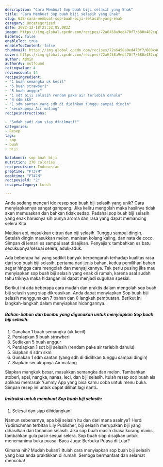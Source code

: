 ```yaml
---
description: "Cara Membuat Sop buah biji selasih yang Enak"
title: "Cara Membuat Sop buah biji selasih yang Enak"
slug: 638-cara-membuat-sop-buah-biji-selasih-yang-enak
category: Uncategorized
date: 2022-12-18T23:52:05.082Z
image: https://img-global.cpcdn.com/recipes/72a6458a9ed470f7/680x482cq70/sop-buah-biji-selasih-foto-resep-utama.jpg
hideToc: false
enableToc: true
enableTocContent: false
thumbnail: https://img-global.cpcdn.com/recipes/72a6458a9ed470f7/680x482cq70/sop-buah-biji-selasih-foto-resep-utama.jpg
cover: https://img-global.cpcdn.com/recipes/72a6458a9ed470f7/680x482cq70/sop-buah-biji-selasih-foto-resep-utama.jpg
author: Admin
authorAv: notfound
ratingvalue: 4
reviewcount: 14
recipeingredient:
- "1 buah semangka uk kecil"
- "5 buah strawberi"
- "5 buah anggur"
- "1 sdt biji selasih rendam pake air terlebih dahulu"
- "4 sdm skm"
- "1 sdm santan yang sdh di didihkan tunggu sampai dingin"
- "secukupnya Air matang"
recipeinstructions:

- "Sudah jadi dan siap dinikmati!"
categories:
- Resep
tags:
- sop
- buah
- biji

katakunci: sop buah biji 
nutrition: 270 calories
recipecuisine: Indonesian
preptime: "PT37M"
cooktime: "PT47M"
recipeyield: "2"
recipecategory: Lunch

---
```





Anda sedang mencari ide resep sop buah biji selasih yang unik? Cara menyiapkannya sangat gampang. Jika keliru mengolah maka hasilnya tidak akan memuaskan dan bahkan tidak sedap. Padahal sop buah biji selasih yang enak harusnya sih punya aroma dan rasa yang dapat memancing selera Kita.





Matikan api, masukkan citrun dan biji selasih. Tunggu sampai dingin.⁣ Setelah dingin masukkan melon, manisan kolang kaling, dan nata de coco. Simpan di lemari es sampai saat disajikan.⁣ Penyajian: tambahkan es batu secukupnya/sesuai selera, aduk-aduk.

Ada beberapa hal yang sedikit banyak berpengaruh terhadap kualitas rasa dari sop buah biji selasih, pertama dari jenis bahan, kedua pemilihan bahan segar hingga cara mengolah dan menyajikannya. Tak perlu pusing jika mau menyiapkan sop buah biji selasih yang enak di rumah, karena asal sudah tahu triknya maka hidangan ini dapat menjadi suguhan spesial.






Berikut ini ada beberapa cara mudah dan praktis dalam mengolah sop buah biji selasih yang siap dikreasikan. Anda dapat menyiapkan Sop buah biji selasih menggunakan 7 bahan dan 0 langkah pembuatan. Berikut ini langkah-langkah dalam menyiapkan hidangannya.

<!--inarticleads1-->

##### Bahan-bahan dan bumbu yang digunakan untuk menyiapkan Sop buah biji selasih:

1. Gunakan 1 buah semangka (uk kecil)
1. Persiapkan 5 buah strawberi
1. Sediakan 5 buah anggur
1. Persiapkan 1 sdt biji selasih (rendam pake air terlebih dahulu)
1. Siapkan 4 sdm skm
1. Gunakan 1 sdm santan (yang sdh di didihkan tunggu sampai dingin)
1. Siapkan secukupnya Air matang


Siapkan mangkuk besar, masukkan semangka dan melon. Tambahkan stoberi, apel, nangka, nanas, leci, dan biji selasih. Itulah resep sop buah ala aplikasi memasak Yummy App yang bisa kamu coba untuk menu buka. Simpan resep ini untuk dapat dilihat lagi nanti.. 

<!--inarticleads2-->

##### Instruksi untuk membuat Sop buah biji selasih:


1. Selesai dan siap dihidangkan!

Namun sebenarnya, apa biji selasih itu dan dari mana asalnya? Herdi Yudirachman terbitan Lily Publisher, biji selasih merupakan biji yang dihasilkan dari tanaman selasih. Jika sop buah masih dirasa kurang manis, tambahkan gula pasir sesuai selera. Sop buah siap disajikan untuk menemanimu buka puasa. Baca Juga: Berbuka Puasa di Luar? 

Gimana nih? Mudah bukan? Itulah cara menyiapkan sop buah biji selasih yang bisa anda praktikkan di rumah. Semoga bermanfaat dan selamat mencoba!
